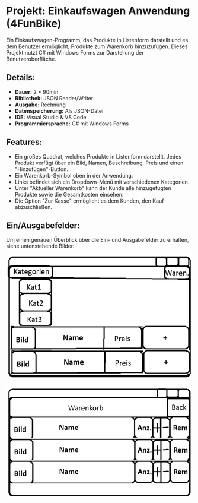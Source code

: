 # Projekt: Einkaufswagen Anwendung (4FunBike)

Ein Einkaufswagen-Programm, das Produkte in Listenform darstellt und es dem Benutzer ermöglicht, Produkte zum Warenkorb hinzuzufügen. Dieses Projekt nutzt C# mit Windows Forms zur Darstellung der Benutzeroberfläche.

## Details:

- **Dauer:** 2 * 90min
- **Bibliothek:** JSON Reader/Writer
- **Ausgabe:** Rechnung
- **Datenspeicherung:** Als JSON-Datei
- **IDE:** Visual Studio & VS Code
- **Programmiersprache:** C# mit Windows Forms

## Features:

- Ein großes Quadrat, welches Produkte in Listenform darstellt. Jedes Produkt verfügt über ein Bild, Namen, Beschreibung, Preis und einen "Hinzufügen"-Button.
- Ein Warenkorb-Symbol oben in der Anwendung. 
- Links befindet sich ein Dropdown-Menü mit verschiedenen Kategorien.
- Unter "Aktueller Warenkorb" kann der Kunde alle hinzugefügten Produkte sowie die Gesamtkosten einsehen. 
- Die Option "Zur Kasse" ermöglicht es dem Kunden, den Kauf abzuschließen.

## Ein/Ausgabefelder:

Um einen genauen Überblick über die Ein- und Ausgabefelder zu erhalten, siehe untenstehende Bilder:

![Bild 1](picture1.png)

![Bild 2](picture2.png)


